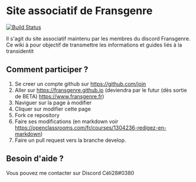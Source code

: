 # Site associatif de Fransgenre
[![Build Status](https://travis-ci.com/fransgenre/fransgenre.github.io.svg?branch=release)](https://travis-ci.com/fransgenre/fransgenre.github.io)

Il s'agit du site associatif maintenu par les membres du discord Fransgenre.
Ce wiki à pour objectif de transmettre les informations et guides liés à la transidentit


## Comment participer ?
1. Se creer un compte github sur https://github.com/join
2. Aller sur https://fransgenre.github.io (deviendra par le futur (dès sortie de BETA) https://www.fransgenre.fr)
3. Naviguer sur la page à modifier
4. Cliquer sur modifier cette page
5. Fork ce repository
6. Faire ses modifications (en markdown voir https://openclassrooms.com/fr/courses/1304236-redigez-en-markdown)
7. Faire un pull request vers la branche develop.

## Besoin d'aide ?
Vous pouvez me contacter sur Discord Céli28#0380
